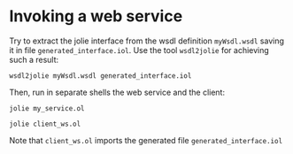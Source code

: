 # Invoking a web service
Try to extract the jolie interface from the wsdl definition `myWsdl.wsdl` saving it in file `generated_interface.iol`. Use the tool `wsdl2jolie` for achieving such a result:

```
wsdl2jolie myWsdl.wsdl generated_interface.iol
```
Then, run in separate shells the web service and the client:
```
jolie my_service.ol
```

```
jolie client_ws.ol
```

Note that `client_ws.ol` imports the generated file `generated_interface.iol`
